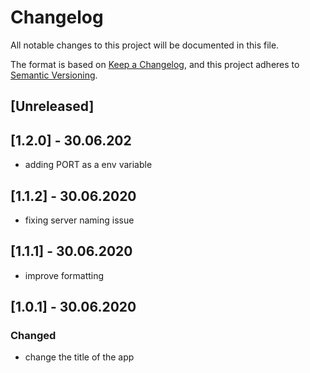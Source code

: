 # Changelog
All notable changes to this project will be documented in this file.

The format is based on [Keep a Changelog](https://keepachangelog.com/en/1.0.0/),
and this project adheres to [Semantic Versioning](https://semver.org/spec/v2.0.0.html).

## [Unreleased]

## [1.2.0] - 30.06.202
* adding PORT as a env variable

## [1.1.2] - 30.06.2020
* fixing server naming issue

## [1.1.1] - 30.06.2020
* improve formatting

## [1.0.1] - 30.06.2020

### Changed
* change the title of the app